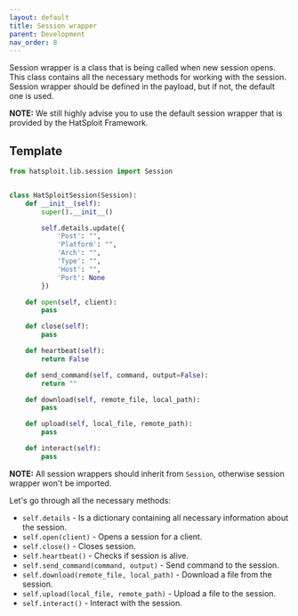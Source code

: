 ```yaml
---
layout: default
title: Session wrapper
parent: Development
nav_order: 8
---
```


Session wrapper is a class that is being called when new session opens. This class contains all the necessary methods for working with the session. Session wrapper should be defined in the payload, but if not, the default one is used.

**NOTE:** We still highly advise you to use the default session wrapper that is provided by the HatSploit Framework.

## Template

```python
from hatsploit.lib.session import Session


class HatSploitSession(Session):
    def __init__(self):
        super().__init__()

        self.details.update({
            'Post': "",
            'Platform': "",
            'Arch': "",
            'Type': "",
            'Host': "",
            'Port': None
        })

    def open(self, client):
        pass

    def close(self):
        pass

    def heartbeat(self):
        return False

    def send_command(self, command, output=False):
        return ""

    def download(self, remote_file, local_path):
        pass

    def upload(self, local_file, remote_path):
        pass

    def interact(self):
        pass
```

**NOTE:** All session wrappers should inherit from `Session`, otherwise session wrapper won't be imported.

Let's go through all the necessary methods:

* `self.details` - Is a dictionary containing all necessary information about the session.
* `self.open(client)` - Opens a session for a client.
* `self.close()` - Closes session.
* `self.heartbeat()` - Checks if session is alive.
* `self.send_command(command, output)` - Send command to the session.
* `self.download(remote_file, local_path)` - Download a file from the session.
* `self.upload(local_file, remote_path)` - Upload a file to the session.
* `self.interact()` - Interact with the session.